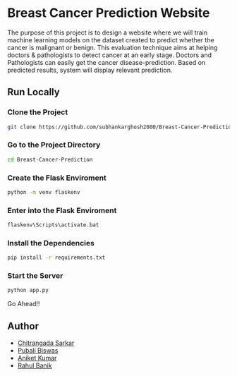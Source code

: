 # Breast Cancer Prediction Website
The purpose of this project is to design a website where we will train machine learning models on the dataset created to predict whether the cancer is malignant or benign. This evaluation technique aims at helping doctors & pathologists to detect cancer at an early stage. Doctors and Pathologists can easily get the cancer disease-prediction. Based on predicted results, system will display relevant prediction.
## Run Locally
### Clone the Project
```bash
git clone https://github.com/subhankarghosh2000/Breast-Cancer-Prediction.git
```
### Go to the Project Directory
```bash
cd Breast-Cancer-Prediction
```
### Create the Flask Enviroment
```bash
python -m venv flaskenv
```
### Enter into the Flask Enviroment
```bash
flaskenv\Scripts\activate.bat
```
### Install the Dependencies
```bash
pip install -r requirements.txt
```
### Start the Server
```bash
python app.py
```
Go Ahead!!
## Author
- [Chitrangada Sarkar](https://github.com/ChitrangadaSarkar)
- [Pubali Biswas](https://github.com/PubaliBiswas)
- [Aniket Kumar](https://github.com/Aniket-K-Sah)
- [Rahul Banik](https://github.com/Rahulbanik)

